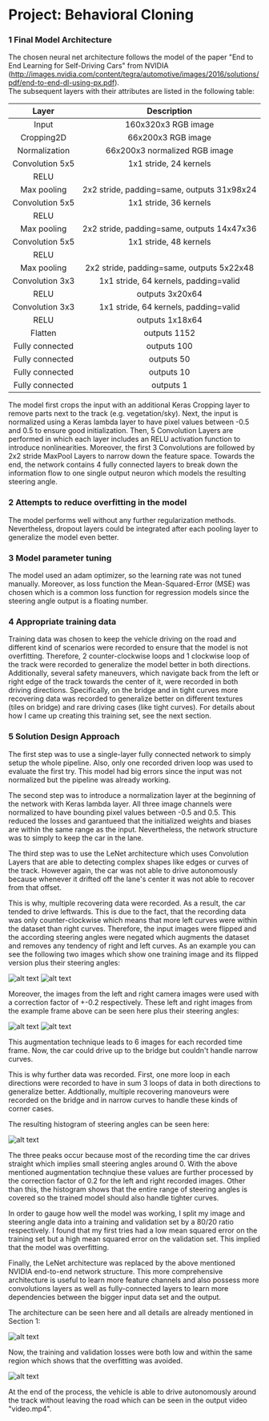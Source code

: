 # Project: Behavioral Cloning

[//]: # (Image References)

[image1]: ./report_images/nvidia_net.png "Neural net architecture"
[image2]: ./report_images/image.jpg "Training data image"
[image3]: ./report_images/flipped_image.jpg "Flipped training data image"
[image4]: ./report_images/left_image.jpg "Left training data image"
[image5]: ./report_images/right_image.jpg "Right training data image"
[image6]: ./report_images/hist.png "Histogram of steering angles"
[image7]: ./report_images/losses.png "Training and validation loss"

### 1 Final Model Architecture

The chosen neural net architecture follows the model of the paper "End to End Learning for Self-Driving Cars" from NVIDIA (http://images.nvidia.com/content/tegra/automotive/images/2016/solutions/pdf/end-to-end-dl-using-px.pdf).  
The subsequent layers with their attributes are listed in the following table:

| Layer         		|     Description	        					| 
|:---------------------:|:---------------------------------------------:| 
| Input         		| 160x320x3 RGB image   							|
| Cropping2D         		| 66x200x3 RGB image   							|
| Normalization        		| 66x200x3 normalized RGB image   							| 
| Convolution 5x5     	| 1x1 stride, 24 kernels 	|
| RELU					|												|
| Max pooling	      	| 2x2 stride, padding=same, outputs 31x98x24				|
| Convolution 5x5	    | 1x1 stride, 36 kernels      									|
| RELU					|												|
| Max pooling	      	| 2x2 stride, padding=same,  outputs 14x47x36 				|
| Convolution 5x5	    | 1x1 stride, 48 kernels      									|
| RELU					|												|
| Max pooling	      	| 2x2 stride, padding=same,  outputs 5x22x48				|
| Convolution 3x3	    | 1x1 stride, 64 kernels, padding=valid      									|
| RELU					|	outputs 3x20x64											|
| Convolution 3x3	    | 1x1 stride, 64 kernels, padding=valid      									|
| RELU					|	outputs 1x18x64		
| Flatten       | outputs 1152  |
| Fully connected		| outputs 100        									|
| Fully connected		| outputs 50        									|
| Fully connected		| outputs 10        									|
| Fully connected		| outputs 1        									|

The model first crops the input with an additional Keras Cropping layer to remove parts next to the track (e.g. vegetation/sky).
Next, the input is normalized using a Keras lambda layer to have pixel values between -0.5 and 0.5 to ensure good initialization.
Then, 5 Convolution Layers are performed in which each layer includes an RELU activation function to introduce nonlinearities.
Moreover, the first 3 Convolutions are followed by 2x2 stride MaxPool Layers to narrow down the feature space.
Towards the end, the network contains 4 fully connected layers to break down the information flow to one single output neuron which models the resulting steering angle.

### 2 Attempts to reduce overfitting in the model

The model performs well without any further regularization methods.
Nevertheless, dropout layers could be integrated after each pooling layer to generalize the model even better.

### 3 Model parameter tuning

The model used an adam optimizer, so the learning rate was not tuned manually.
Moreover, as loss function the Mean-Squared-Error (MSE) was chosen which is a common loss function for regression models since the steering angle output is a floating number.

### 4 Appropriate training data

Training data was chosen to keep the vehicle driving on the road and different kind of scenarios were recorded to ensure that the model is not overfitting. Therefore, 2 counter-clockwise loops and 1 clockwise loop of the track were recorded to generalize the model better in both directions. Additionally, several safety maneuvers, which navigate back from the left or right edge of the track towards the center of it, were recorded in both driving directions. Specifically, on the bridge and in tight curves more recovering data was recorded to generalize better on different textures (tiles on bridge) and rare driving cases (like tight curves). For details about how I came up creating this training set, see the next section. 

### 5 Solution Design Approach

The first step was to use a single-layer fully connected network to simply setup the whole pipeline.
Also, only one recorded driven loop was used to evaluate the first try.
This model had big errors since the input was not normalized but the pipeline was already working.  

The second step was to introduce a normalization layer at the beginning of the network with Keras lambda layer.
All three image channels were normalized to have bounding pixel values between -0.5 and 0.5.
This reduced the losses and garantueed that the initialized weights and biases are within the same range as the input.
Nevertheless, the network structure was to simply to keep the car in the lane.

The third step was to use the LeNet architecture which uses Convolution Layers that are able to detecting complex shapes like edges or curves of the track.
However again, the car was not able to drive autonomously because whenever it drifted off the lane's center it was not able to recover from that offset.  

This is why, multiple recovering data were recorded.
As a result, the car tended to drive leftwards.
This is due to the fact, that the recording data was only counter-clockwise which means that more left curves were within the dataset than right curves. Therefore, the input images were flipped and the according steering angles were negated which augments the dataset and removes any tendency of right and left curves.
As an example you can see the following two images which show one training image and its flipped version plus their steering angles:

![alt text][image2]
![alt text][image3]

Moreover, the images from the left and right camera images were used with a correction factor of +-0.2 respectively.
These left and right images from the example frame above can be seen here plus their steering angles:

![alt text][image4]
![alt text][image5]

This augmentation technique leads to 6 images for each recorded time frame.
Now, the car could drive up to the bridge but couldn't handle narrow curves.  

This is why further data was recorded. First, one more loop in each directions were recorded to have in sum 3 loops of data in both directions to generalize better. Addtionally, multiple recovering manoveurs were recorded on the bridge and in narrow curves to handle these kinds of corner cases.  

The resulting histogram of steering angles can be seen here:

![alt text][image6]

The three peaks occur because most of the recording time the car drives straight which implies small steering angles around 0. With the above mentioned augmentation technqiue these values are further processed by the correction factor of 0.2 for the left and right recorded images. Other than this, the histogram shows that the entire range of steering angles is covered so the trained model should also handle tighter curves.

In order to gauge how well the model was working, I split my image and steering angle data into a training and validation set by a 80/20 ratio respectively. I found that my first tries had a low mean squared error on the training set but a high mean squared error on the validation set. This implied that the model was overfitting.  

Finally, the LeNet architecture was replaced by the above mentioned NVIDIA end-to-end network structure. This more comprehensive architecture is useful to learn more feature channels and also possess more convolutions layers as well as fully-connected layers to learn more dependencies between the bigger input data set and the output.

The architecture can be seen here and all details are already mentioned in Section 1:

![alt text][image1]

Now, the training and validation losses were both low and within the same region which shows that the overfitting was avoided.

![alt text][image7]

At the end of the process, the vehicle is able to drive autonomously around the track without leaving the road which can be seen in the output video "video.mp4".
